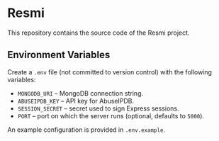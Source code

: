 # Resmi

This repository contains the source code of the Resmi project.

## Environment Variables

Create a `.env` file (not committed to version control) with the following variables:

- `MONGODB_URI` – MongoDB connection string.
- `ABUSEIPDB_KEY` – API key for AbuseIPDB.
- `SESSION_SECRET` – secret used to sign Express sessions.
- `PORT` – port on which the server runs (optional, defaults to `5000`).

An example configuration is provided in `.env.example`.
